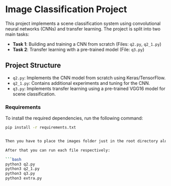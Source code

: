 # Image Classification Project

This project implements a scene classification system using convolutional neural networks (CNNs) and transfer learning. The project is split into two main tasks:
- **Task 1**: Building and training a CNN from scratch (Files: `q2.py`, `q2_1.py`)
- **Task 2**: Transfer learning with a pre-trained model (File: `q3.py`)

## Project Structure

- `q2.py`: Implements the CNN model from scratch using Keras/TensorFlow.
- `q2_1.py`: Contains additional experiments and tuning for the CNN.
- `q3.py`: Implements transfer learning using a pre-trained VGG16 model for scene classification.

### Requirements

To install the required dependencies, run the following command:

```bash
pip install -r requirements.txt


Then you have to place the images folder just in the root directory along with the question files.

After that you can run each file respectively:

```bash
python3 q2.py
python3 q2_1.py
python3 q3.py
python3 extra.py
